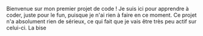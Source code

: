 Bienvenue sur mon premier projet de code ! Je suis ici pour apprendre à coder, juste pour le fun, puisque je n'ai rien à faire en ce moment. Ce projet n'a absolument rien de sérieux, ce qui fait que je vais être très peu actif sur celui-ci.
La bise
